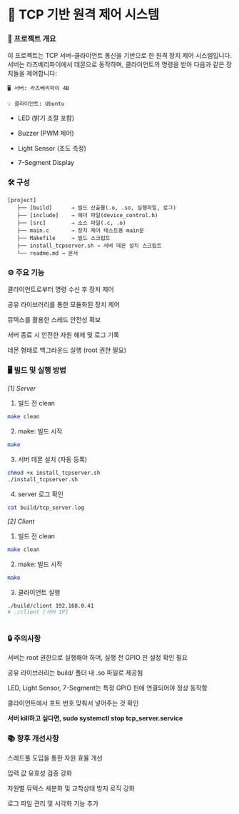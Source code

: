 # 📡 TCP 기반 원격 제어 시스템
### 📁 프로젝트 개요
이 프로젝트는 TCP 서버–클라이언트 통신을 기반으로 한 원격 장치 제어 시스템입니다.
서버는 라즈베리파이에서 데몬으로 동작하며, 클라이언트의 명령을 받아 다음과 같은 장치들을 제어합니다:

```
🖥️ 서버: 라즈베리파이 4B

💡 클라이언트: Ubuntu
```
- LED (밝기 조절 포함)

- Buzzer (PWM 제어)

- Light Sensor (조도 측정)

- 7-Segment Display

### 🛠️ 구성  
```
[project]
   ├── [build]      → 빌드 산출물(.o, .so, 실행파일, 로그)  
   ├── [include]    → 헤더 파일(device_control.h)  
   ├── [src]        → 소스 파일(.c, .o)  
   ├── main.c       → 장치 제어 테스트용 main문  
   ├── Makefile     → 빌드 스크립트  
   ├── install_tcpserver.sh → 서버 데몬 설치 스크립트  
   └── readme.md → 문서  
```
   
### ⚙️ 주요 기능  

클라이언트로부터 명령 수신 후 장치 제어

공유 라이브러리를 통한 모듈화된 장치 제어

뮤텍스를 활용한 스레드 안전성 확보

서버 종료 시 안전한 자원 해제 및 로그 기록

데몬 형태로 백그라운드 실행 (root 권한 필요)

### 🖥️ 빌드 및 실행 방법  
*[1] Server*  
1. 빌드 전 clean
```bash
make clean
```
2. make: 빌드 시작
```bash
make
```
3. 서버 데몬 설치 (자동 등록)
```bash
chmod +x install_tcpserver.sh
./install_tcpserver.sh
```  
4. server 로그 확인  
```bash
cat build/tcp_server.log 
```  

*[2] Client* 
1. 빌드 전 clean
```bash
make clean
```
2. make: 빌드 시작
```bash
make
``` 
3. 클라이언트 실행
```bash
./build/client 192.168.0.41
# ./client [서버 IP]   
 
```  

### 🔒 주의사항
서버는 root 권한으로 실행해야 하며, 실행 전 GPIO 핀 설정 확인 필요

공유 라이브러리는 build/ 폴더 내 .so 파일로 제공됨

LED, Light Sensor, 7-Segment는 특정 GPIO 핀에 연결되어야 정상 동작함

클라이언트에서 포트 번호 맞춰서 넣어주는 것 확인

**서버 kill하고 싶다면, sudo systemctl stop tcp_server.service**

### 📚 향후 개선사항
스레드풀 도입을 통한 자원 효율 개선

입력 값 유효성 검증 강화

자원별 뮤텍스 세분화 및 교착상태 방지 로직 강화

로그 파일 관리 및 시각화 기능 추가

